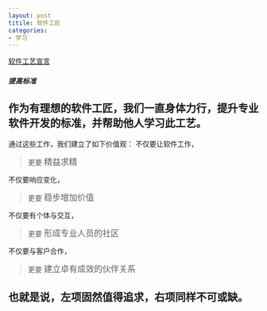 ```yaml
---
layout: post
titile: 软件工匠
categories:
- 学习
---
```

[软件工艺宣言](http://manifesto.softwarecraftsmanship.org/#/zh-cn)

##### 提高标准


## 作为有理想的软件工匠，我们一直身体力行，提升专业软件开发的标准，并帮助他人学习此工艺。
通过这些工作，我们建立了如下价值观：
不仅要让软件工作，
> 更要 <big>精益求精</big>

不仅要响应变化，
> 更要 <big>稳步增加价值</big>

不仅要有个体与交互，
> 更要 <big>形成专业人员的社区</big>

不仅要与客户合作，
> 更要 <big>建立卓有成效的伙伴关系</big>

## 也就是说，左项固然值得追求，右项同样不可或缺。